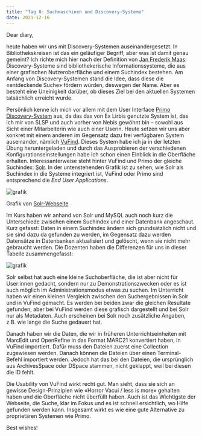 ```yaml
---
title: "Tag 8: Suchmaschinen und Discovery-Systeme"
date: 2021-12-16
---
```


Dear diary,

heute haben wir uns mit Discovery-Systemen auseinandergesetzt. In Bibliothekskreisen ist das ein geläufiger Begriff, aber was ist damit genau gemeint? Ich richte mich hier nach der Definition von [Jan Frederik Maas](https://doi.org/10.1515/9783110691597-015 ): Discovery-Systeme sind bibliothekerische Informationssysteme, die aus einer grafischen Nutzeroberfläche und einem Suchindex bestehen. Am Anfang von Discovery-Systemen stand die Idee, dass diese die «entdeckende Suche» fördern würden, deswegen der Name. Aber es besteht eine Uneinigkeit darüber, ob dieses Ziel bei den aktuellen Systemen tatsächlich erreicht wurde.

Persönlich kenne ich mich vor allem mit dem User Interface [Primo Discovery-System](https://exlibrisgroup.com/de/produkte/primo/) aus, da das das von Ex Lirbis genutzte System ist, das ich mir von SLSP und auch vorher von Nebis gewöhnt bin – sowohl aus Sicht einer Mitarbeiterin wie auch einer Userin. Heute setzen wir uns aber konkret mit einem anderen im Gegensatz dazu frei verfügbaren System auseinander, nämlich [VuFind](https://vufind.org/vufind/). Dieses System habe ich ja in der letzten Übung heruntergeladen und durch das Ausprobieren der verschiedenen Konfigurationseinstellungen habe ich schon einen Einblick in die Oberfläche erhalten. Interessanterweise steht hinter VuFind und Primo der gleiche Suchindex: [Solr](https://solr.apache.org/). In der untenstehenden Grafik ist zu sehen, wie Solr als Suchindex in die Systeme integriert ist, VuFind oder Primo sind entsprechend die *End User Applications*.

![grafik](https://user-images.githubusercontent.com/90834649/151687772-9deaf2ad-2343-47d2-9ac5-f2e8c0b2302d.png)

Grafik von [Solr-Webseite](https://solr.apache.org/guide/8_7/a-quick-overview.html)

Im Kurs haben wir anhand von Solr und MySQL auch noch kurz die Unterschiede zwischen einem Suchindex und einer Datenbank angeschaut. Kurz gefasst: Daten in einem Suchindex ändern sich grundsätzlich nicht und sie sind dazu da gefunden zu werden, im Gegensatz dazu werden Datensätze in Datenbanken aktualisiert und gelöscht, wenn sie nicht mehr gebraucht werden. Die Dozenten haben die Differenzen für uns in dieser Tabelle zusammengefasst:

![grafik](https://user-images.githubusercontent.com/90834649/151687782-0e5de4e7-7584-4910-8eb5-470e8d9624d6.png)

Solr selbst hat auch eine kleine Suchoberfläche, die ist aber nicht für User:innen gedacht, sondern nur zu Demonstrationszwecken oder es ist auch möglich im Administrationsmodus etwas zu suchen. Im Unterricht haben wir einen kleinen Vergleich zwischen den Suchergebnissen in Solr und in VuFind gemacht. Es werden bei beiden zwar die gleichen Resultate gefunden, aber bei VuFind werden diese grafisch dargestellt und bei Solr nur als Metadaten. Auch erscheinen bei Solr noch zusätzliche Angaben, z.B. wie lange die Suche gedauert hat.

Danach haben wir die Daten, die wir in früheren Unterrichtseinheiten mit MarcEdit und OpenRefine in das Format MARC21 konvertiert haben, in VuFind importiert. Dafür muss den Dateien zuerst eine Collection zugewiesen werden. Danach können die Dateien über einen Terminal-Befehl importiert werden. Jedoch hat das bei den Dateien, die ursprünglich aus ArchivesSpace oder DSpace stammen, nicht geklappt, weil bei diesen die ID fehlt.

Die Usability von VuFind wirkt recht gut. Man sieht, dass sie sich an gewisse Design-Prinzipien wie «Horror Vacui / less is more» gehalten haben und die Oberfläche nicht überfüllt haben. Auch ist  das Wichtigste der Webseite, die Suche, klar im Fokus und es ist schnell ersichtlich, wo Hilfe gefunden werden kann. Insgesamt wirkt es wie eine gute Alternative zu proprietären Systemen wie Primo.

Best wishes!
